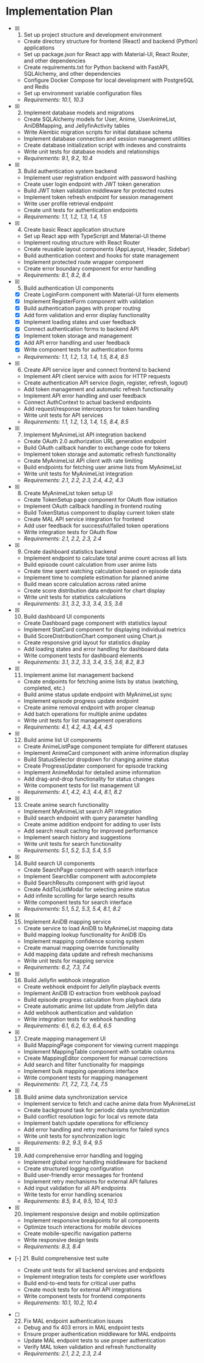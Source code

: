 # Implementation Plan

- [x] 1. Set up project structure and development environment





  - Create directory structure for frontend (React) and backend (Python) applications
  - Set up package.json for React app with Material-UI, React Router, and other dependencies
  - Create requirements.txt for Python backend with FastAPI, SQLAlchemy, and other dependencies
  - Configure Docker Compose for local development with PostgreSQL and Redis
  - Set up environment variable configuration files
  - _Requirements: 10.1, 10.3_

- [x] 2. Implement database models and migrations





  - Create SQLAlchemy models for User, Anime, UserAnimeList, AniDBMapping, and JellyfinActivity tables
  - Write Alembic migration scripts for initial database schema
  - Implement database connection and session management utilities
  - Create database initialization script with indexes and constraints
  - Write unit tests for database models and relationships
  - _Requirements: 9.1, 9.2, 10.4_

- [x] 3. Build authentication system backend











  - Implement user registration endpoint with password hashing
  - Create user login endpoint with JWT token generation
  - Build JWT token validation middleware for protected routes
  - Implement token refresh endpoint for session management
  - Write user profile retrieval endpoint
  - Create unit tests for authentication endpoints
  - _Requirements: 1.1, 1.2, 1.3, 1.4, 1.5_

- [x] 4. Create basic React application structure





  - Set up React app with TypeScript and Material-UI theme
  - Implement routing structure with React Router
  - Create reusable layout components (AppLayout, Header, Sidebar)
  - Build authentication context and hooks for state management
  - Implement protected route wrapper component
  - Create error boundary component for error handling
  - _Requirements: 8.1, 8.2, 8.4_

- [x] 5. Build authentication UI components



  - [x] Create LoginForm component with Material-UI form elements
  - [x] Implement RegisterForm component with validation
  - [x] Build authentication pages with proper routing
  - [x] Add form validation and error display functionality
  - [x] Implement loading states and user feedback
  - [x] Connect authentication forms to backend API
  - [x] Implement token storage and management
  - [x] Add API error handling and user feedback
  - [x] Write component tests for authentication forms
  - _Requirements: 1.1, 1.2, 1.3, 1.4, 1.5, 8.4, 8.5_

- [x] 6. Create API service layer and connect frontend to backend





  - Implement API client service with axios for HTTP requests
  - Create authentication API service (login, register, refresh, logout)
  - Add token management and automatic refresh functionality
  - Implement API error handling and user feedback
  - Connect AuthContext to actual backend endpoints
  - Add request/response interceptors for token handling
  - Write unit tests for API services
  - _Requirements: 1.1, 1.2, 1.3, 1.4, 1.5, 8.4, 8.5_

- [x] 7. Implement MyAnimeList API integration backend





  - Create OAuth 2.0 authorization URL generation endpoint
  - Build OAuth callback handler to exchange code for tokens
  - Implement token storage and automatic refresh functionality
  - Create MyAnimeList API client with rate limiting
  - Build endpoints for fetching user anime lists from MyAnimeList
  - Write unit tests for MyAnimeList integration
  - _Requirements: 2.1, 2.2, 2.3, 2.4, 4.2, 4.3_

- [x] 8. Create MyAnimeList token setup UI





  - Create TokenSetup page component for OAuth flow initiation
  - Implement OAuth callback handling in frontend routing
  - Build TokenStatus component to display current token state
  - Create MAL API service integration for frontend
  - Add user feedback for successful/failed token operations
  - Write integration tests for OAuth flow
  - _Requirements: 2.1, 2.2, 2.3, 2.4_

- [x] 9. Create dashboard statistics backend





  - Implement endpoint to calculate total anime count across all lists
  - Build episode count calculation from user anime lists
  - Create time spent watching calculation based on episode data
  - Implement time to complete estimation for planned anime
  - Build mean score calculation across rated anime
  - Create score distribution data endpoint for chart display
  - Write unit tests for statistics calculations
  - _Requirements: 3.1, 3.2, 3.3, 3.4, 3.5, 3.6_

- [x] 10. Build dashboard UI components












  - Create Dashboard page component with statistics layout
  - Implement StatCard component for displaying individual metrics
  - Build ScoreDistributionChart component using Chart.js
  - Create responsive grid layout for statistics display
  - Add loading states and error handling for dashboard data
  - Write component tests for dashboard elements
  - _Requirements: 3.1, 3.2, 3.3, 3.4, 3.5, 3.6, 8.2, 8.3_

- [x] 11. Implement anime list management backend





  - Create endpoints for fetching anime lists by status (watching, completed, etc.)
  - Build anime status update endpoint with MyAnimeList sync
  - Implement episode progress update endpoint
  - Create anime removal endpoint with proper cleanup
  - Add batch operations for multiple anime updates
  - Write unit tests for list management operations
  - _Requirements: 4.1, 4.2, 4.3, 4.4, 4.5_

- [x] 12. Build anime list UI components








  - Create AnimeListPage component template for different statuses
  - Implement AnimeCard component with anime information display
  - Build StatusSelector dropdown for changing anime status
  - Create ProgressUpdater component for episode tracking
  - Implement AnimeModal for detailed anime information
  - Add drag-and-drop functionality for status changes
  - Write component tests for list management UI
  - _Requirements: 4.1, 4.2, 4.3, 4.4, 8.1, 8.2_

- [x] 13. Create anime search functionality






  - Implement MyAnimeList search API integration
  - Build search endpoint with query parameter handling
  - Create anime addition endpoint for adding to user lists
  - Add search result caching for improved performance
  - Implement search history and suggestions
  - Write unit tests for search functionality
  - _Requirements: 5.1, 5.2, 5.3, 5.4, 5.5_

- [x] 14. Build search UI components





  - Create SearchPage component with search interface
  - Implement SearchBar component with autocomplete
  - Build SearchResults component with grid layout
  - Create AddToListModal for selecting anime status
  - Add infinite scrolling for large search results
  - Write component tests for search interface
  - _Requirements: 5.1, 5.2, 5.3, 5.4, 8.1, 8.2_

- [x] 15. Implement AniDB mapping service





  - Create service to load AniDB to MyAnimeList mapping data
  - Build mapping lookup functionality for AniDB IDs
  - Implement mapping confidence scoring system
  - Create manual mapping override functionality
  - Add mapping data update and refresh mechanisms
  - Write unit tests for mapping service
  - _Requirements: 6.2, 7.3, 7.4_

- [x] 16. Build Jellyfin webhook integration










  - Create webhook endpoint for Jellyfin playback events
  - Implement AniDB ID extraction from webhook payload
  - Build episode progress calculation from playback data
  - Create automatic anime list update from Jellyfin data
  - Add webhook authentication and validation
  - Write integration tests for webhook handling
  - _Requirements: 6.1, 6.2, 6.3, 6.4, 6.5_

- [x] 17. Create mapping management UI





  - Build MappingPage component for viewing current mappings
  - Implement MappingTable component with sortable columns
  - Create MappingEditor component for manual corrections
  - Add search and filter functionality for mappings
  - Implement bulk mapping operations interface
  - Write component tests for mapping management
  - _Requirements: 7.1, 7.2, 7.3, 7.4, 7.5_

- [x] 18. Build anime data synchronization service





  - Implement service to fetch and cache anime data from MyAnimeList
  - Create background task for periodic data synchronization
  - Build conflict resolution logic for local vs remote data
  - Implement batch update operations for efficiency
  - Add error handling and retry mechanisms for failed syncs
  - Write unit tests for synchronization logic
  - _Requirements: 9.2, 9.3, 9.4, 9.5_

- [x] 19. Add comprehensive error handling and logging





  - Implement global error handling middleware for backend
  - Create structured logging configuration
  - Build user-friendly error messages for frontend
  - Implement retry mechanisms for external API failures
  - Add input validation for all API endpoints
  - Write tests for error handling scenarios
  - _Requirements: 8.5, 9.4, 9.5, 10.4, 10.5_

- [x] 20. Implement responsive design and mobile optimization





  - Implement responsive breakpoints for all components
  - Optimize touch interactions for mobile devices
  - Create mobile-specific navigation patterns
  - Write responsive design tests
  - _Requirements: 8.3, 8.4_

- [-] 21. Build comprehensive test suite


  - Create unit tests for all backend services and endpoints
  - Implement integration tests for complete user workflows
  - Build end-to-end tests for critical user paths
  - Create mock tests for external API integrations
  - Write component tests for frontend components
  - _Requirements: 10.1, 10.2, 10.4_

- [ ] 22. Fix MAL endpoint authentication issues
  - Debug and fix 403 errors in MAL endpoint tests
  - Ensure proper authentication middleware for MAL endpoints
  - Update MAL endpoint tests to use proper authentication
  - Verify MAL token validation and refresh functionality
  - _Requirements: 2.1, 2.2, 2.3, 2.4_